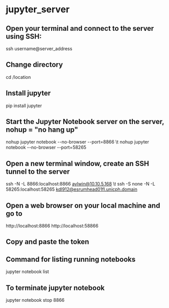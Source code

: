 # jupyter_server
## Open your terminal and connect to the server using SSH:
ssh username@server_address
## Change directory
cd /location
## Install jupyter
pip install jupyter
## Start the Jupyter Notebook server on the server, nohup = "no hang up"
nohup jupyter notebook --no-browser --port=8866
\t nohup jupyter notebook --no-browser --port=58265
## Open a new terminal window, create an SSH tunnel to the server
ssh -N -L 8866:localhost:8866 aylwin@10.10.5.168
\t ssh -S none -N -L 58265:localhost:58265 kdl912@esrumhead01fl.unicph.domain
## Open a web browser on your local machine and go to
http://localhost:8866
http://localhost:58866
## Copy and paste the token
## Command for listing running notebooks
jupyter notebook list
## To terminate jupyter notebook
jupyter notebook stop 8866
